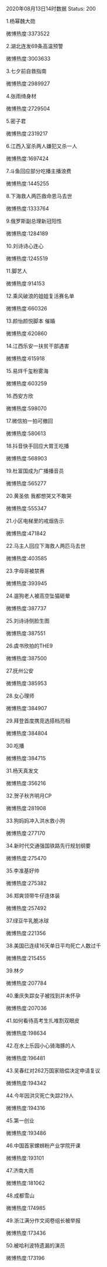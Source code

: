 2020年08月13日14时数据
Status: 200

1.杨幂魏大勋

微博热度:3373522

2.湖北连发69条高温预警

微博热度:3003633

3.七夕前自救指南

微博热度:2989927

4.张雨绮身材

微博热度:2729504

5.密子君

微博热度:2319217

6.江西入室杀两人嫌犯又杀一人

微博热度:1697424

7.斗鱼回应部分吃播主播浪费

微博热度:1445255

8.下海救人两匹救命恩马去世

微博热度:1333764

9.俄罗斯副总理新冠阳性

微博热度:1284189

10.刘诗诗心连心

微博热度:1245519

11.脚艺人

微博热度:914153

12.乘风破浪的姐姐复活赛名单

微博热度:660326

13.颜怡颜悦脚本 催婚

微博热度:620860

14.江西乐安一扶贫干部遇害

微博热度:615918

15.易烊千玺粉雾海

微博热度:603259

16.西安方欣

微博热度:598070

17.微信拍一拍可撤回

微博热度:580613

18.抖音快手回应大胃王吃播

微博热度:568903

19.杜富国成为广播播音员

微博热度:565277

20.黄圣依 我都想哭又不敢哭

微博热度:555347

21.小区电梯里的戒烟告示

微博热度:471842

22.马主人回应下海救人两匹马去世

微博热度:403585

23.字母哥被禁赛

微博热度:393945

24.遛狗老人被高空坠猫砸晕

微博热度:387737

25.刘诗诗侧脸生图

微博热度:387551

26.虞书欣拍的THE9

微博热度:387500

27.抚州公安

微博热度:385953

28.女心理师

微博热度:384907

29.拜登首度携竞选搭档亮相

微博热度:384804

30.吃播

微博热度:384715

31.杨天真发文

微博热度:356216

32.贺子秋齐明月CP

微博热度:281908

33.狗妈妈冲入洪水救小狗

微博热度:277170

34.新时代交通强国铁路先行规划纲要

微博热度:275470

35.李准基好帅

微博热度:275382

36.郑爽领带牛仔连体装

微博热度:257492

37.绿豆牛乳脆冰球

微博热度:221356

38.美国已连续16天单日平均死亡人数过千

微博热度:215455

39.林夕

微博热度:207784

40.重庆失踪女子被找到并未怀孕

微博热度:207036

41.如何看待高考生扎堆割双眼皮

微博热度:198634

42.在水上乐园小心骑海豚的人

微博热度:196481

43.吴春红对262万国家赔偿决定申请复议

微博热度:194342

44.今年因洪灾死亡失踪219人

微博热度:194316

45.第一创业

微博热度:193486

46.中国首家螺蛳粉产业学院开课

微博热度:193101

47.济南大雨

微博热度:181062

48.成都雪山

微博热度:174985

49.浙江满分作文阅卷组长被举报

微博热度:173436

50.被哈利波特遗漏的演员

微博热度:173196

